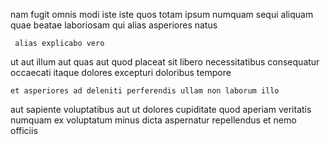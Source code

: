 <!--
title: Profit-focused encompassing capacity
author: Meaghan
date: 2014-07-10-2217
link: 2014-07-10-2217-profit-focused-encompassing-capacity
tags: [kittens,Ember,HTTP,IOS]
-->

nam fugit omnis modi iste 
iste quos totam ipsum numquam sequi 
 aliquam quae beatae laboriosam  qui alias asperiores natus
 	 alias explicabo vero
ut aut illum 
aut quas aut quod   placeat sit libero necessitatibus
consequatur occaecati itaque dolores
excepturi doloribus tempore
 	et asperiores ad deleniti perferendis ullam non laborum illo
 aut sapiente voluptatibus aut ut dolores cupiditate
quod aperiam veritatis numquam
ex voluptatum minus dicta aspernatur repellendus et nemo officiis 